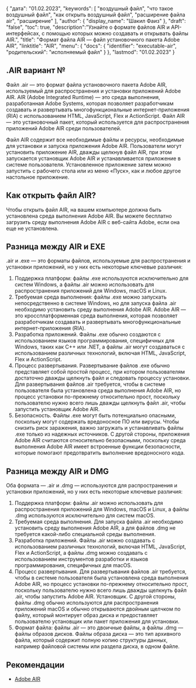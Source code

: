 {
"дата": "01.02.2023",
  "keywords": [
"воздушный файл",
"что такое воздушный файл",
"как открыть воздушный файл",
"расширение файла air",
"расширение"
],
  "author": {
"display_name": "Шакил Фаиз"
},
"draft": "false",
"toc": true,
  "description":"Узнайте о формате файлов AIR и API-интерфейсах, с помощью которых можно создавать и открывать файлы AIR.",
"title": "Формат файла AIR — файл установочного пакета Adobe AIR",
"linktitle": "AIR",
  "menu": {
    "docs": {
      "identifier": "executable-air",
"родительский": "исполняемый файл"
}
},
"lastmod": "01.02.2023"
}

## .AIR вариант №

Файл .air — это формат файла установочного пакета Adobe AIR, используемый для распространения и установки приложений Adobe AIR. AIR (Adobe Integrated Runtime) — это среда выполнения, разработанная Adobe Systems, которая позволяет разработчикам создавать и развертывать многофункциональные интернет-приложения (RIA) с использованием HTML, JavaScript, Flex и ActionScript. Файл AIR — это установочный пакет, который используется для распространения приложений Adobe AIR среди пользователей.

Файл AIR содержит все необходимые файлы и ресурсы, необходимые для установки и запуска приложения Adobe AIR. Пользователи могут установить приложение AIR, дважды щелкнув файл AIR, при этом запускается установщик Adobe AIR и устанавливается приложение в системе пользователя. Установленное приложение затем можно запустить с рабочего стола или из меню «Пуск», как и любое другое настольное приложение.

## Как открыть файл AIR?

Чтобы открыть файл AIR, на вашем компьютере должна быть установлена среда выполнения Adobe AIR. Вы можете бесплатно загрузить среду выполнения Adobe AIR с веб-сайта Adobe, если она еще не установлена.

## Разница между AIR и EXE

.air и .exe — это форматы файлов, используемые для распространения и установки приложений, но у них есть некоторые ключевые различия:

1. Поддержка платформ: файлы .exe используются исключительно для систем Windows, а файлы .air можно использовать для распространения приложений для Windows, macOS и Linux.
2. Требуемая среда выполнения: файлы .exe можно запускать непосредственно в системе Windows, но для запуска файла .air необходимо установить среду выполнения Adobe AIR. Adobe AIR — это кроссплатформенная среда выполнения, которая позволяет разработчикам создавать и развертывать многофункциональные интернет-приложения (RIA).
3. Разработка приложений. Файлы .exe обычно создаются с использованием языков программирования, специфичных для Windows, таких как C++ или .NET, а файлы .air могут создаваться с использованием различных технологий, включая HTML, JavaScript, Flex и ActionScript.
4. Процесс развертывания. Развертывание файлов .exe обычно представляет собой простой процесс, при котором пользователям достаточно дважды щелкнуть файл и следовать процессу установки. Для развертывания файлов .air требуется, чтобы в системе пользователя была установлена среда выполнения Adobe AIR, но процесс установки по-прежнему относительно прост, поскольку пользователю нужно всего лишь дважды щелкнуть файл .air, чтобы запустить установщик Adobe AIR.
5. Безопасность. Файлы .exe могут быть потенциально опасными, поскольку могут содержать вредоносное ПО или вирусы. Чтобы снизить риск заражения, важно загружать и устанавливать файлы .exe только из надежных источников. С другой стороны, приложения Adobe AIR считаются относительно безопасными, поскольку среда выполнения Adobe AIR имеет встроенные функции безопасности, которые помогают предотвратить выполнение вредоносного кода.

## Разница между AIR и DMG

Оба формата — .air и .dmg — используются для распространения и установки приложений, но у них есть некоторые ключевые различия:

1. Поддержка платформ: файлы .air можно использовать для распространения приложений для Windows, macOS и Linux, а файлы .dmg используются исключительно для систем macOS.
2. Требуемая среда выполнения. Для запуска файла .air необходимо установить среду выполнения Adobe AIR, а для файлов .dmg не требуется какой-либо специальной среды выполнения.
3. Разработка приложений. Файлы .air можно создавать с использованием различных технологий, включая HTML, JavaScript, Flex и ActionScript, а файлы .dmg можно создавать с использованием инструментов разработки и языков программирования, специфичных для macOS.
4. Процесс развертывания. Для развертывания файлов .air требуется, чтобы в системе пользователя была установлена среда выполнения Adobe AIR, но процесс установки по-прежнему относительно прост, поскольку пользователю нужно всего лишь дважды щелкнуть файл .air, чтобы запустить Adobe AIR. Установщик. С другой стороны, файлы .dmg обычно используются для распространения приложений macOS и обычно открываются двойным щелчком по файлу, который монтирует образ диска и предоставляет пользователю установщик или пакет приложения для установки.
5. Формат файла: файлы .air — это двоичные файлы, а файлы .dmg — файлы образов дисков. Файлы образа диска — это тип архивного файла, который содержит полную копию структуры данных, например файловой системы или раздела диска, в одном файле.

## Рекомендации
* [Adobe AIR](https://en.wikipedia.org/wiki/Adobe_AIR)

